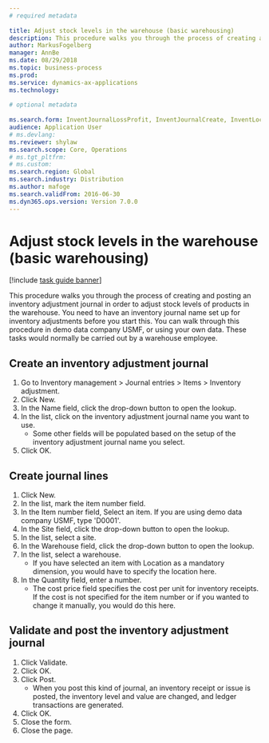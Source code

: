 ```yaml
--- 
# required metadata 
 
title: Adjust stock levels in the warehouse (basic warehousing)
description: This procedure walks you through the process of creating and posting an inventory adjustment journal in order to adjust stock levels of products in the warehouse. 
author: MarkusFogelberg
manager: AnnBe 
ms.date: 08/29/2018
ms.topic: business-process 
ms.prod:  
ms.service: dynamics-ax-applications 
ms.technology:  
 
# optional metadata 
 
ms.search.form: InventJournalLossProfit, InventJournalCreate, InventLocationIdLookup   
audience: Application User 
# ms.devlang:  
ms.reviewer: shylaw
ms.search.scope: Core, Operations 
# ms.tgt_pltfrm:  
# ms.custom:  
ms.search.region: Global
ms.search.industry: Distribution
ms.author: mafoge
ms.search.validFrom: 2016-06-30 
ms.dyn365.ops.version: Version 7.0.0 
---
```

# Adjust stock levels in the warehouse (basic warehousing)

[!include [task guide banner](../../includes/task-guide-banner.md)]

This procedure walks you through the process of creating and posting an inventory adjustment journal in order to adjust stock levels of products in the warehouse. You need to have an inventory journal name set up for inventory adjustments before you start this. You can walk through this procedure in demo data company USMF, or using your own data. These tasks would normally be carried out by a warehouse employee.


## Create an inventory adjustment journal
1. Go to Inventory management > Journal entries > Items > Inventory adjustment.
2. Click New.
3. In the Name field, click the drop-down button to open the lookup.
4. In the list, click on the inventory adjustment journal name you want to use.
    * Some other fields will be populated based on the setup of the inventory adjustment journal name you select.  
5. Click OK.

## Create journal lines
1. Click New.
2. In the list, mark the item number field.
3. In the Item number field, Select an item. If you are using demo data company USMF, type 'D0001'.
4. In the Site field, click the drop-down button to open the lookup.
5. In the list, select a site.
6. In the Warehouse field, click the drop-down button to open the lookup.
7. In the list, select a warehouse.
    * If you have selected an item with Location as a mandatory dimension, you would have to specify the location here.  
8. In the Quantity field, enter a number.
    * The cost price field specifies the cost per unit for inventory receipts. If the cost is not specified for the item number or if you wanted to change it manually, you would do this here.  

## Validate and post the inventory adjustment journal
1. Click Validate.
2. Click OK.
3. Click Post.
    * When you post this kind of journal, an inventory receipt or issue is posted, the inventory level and value are changed, and ledger transactions are generated.  
4. Click OK.
5. Close the form.
6. Close the page.

